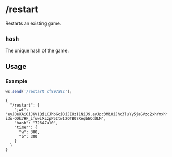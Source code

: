 # /restart

Restarts an existing game.

## `hash`

The unique hash of the game.

## Usage

### Example

```js
ws.send('/restart cf897a92');
```

```text
{
  "/restart": {
    "jwt": "eyJ0eXAiOiJKV1QiLCJhbGciOiJIUzI1NiJ9.eyJpc3MiOiJhc3luYy5jaGVzc2xhYmxhYi5vcmciLCJpYXQiOjE3MTYzOTMzOTksImV4cCI6MTcxNjM5Njk5OSwidmFyaWFudCI6ImNsYXNzaWNhbCIsInN1Ym1vZGUiOiJvbmxpbmUiLCJjb2xvciI6InciLCJtaW4iOiI1IiwiaW5jcmVtZW50IjoiMyIsImZlbiI6InJuYnFrYm5yL3BwcHBwcHBwLzgvOC84LzgvUFBQUFBQUFAvUk5CUUtCTlIgdyBLUWtxIC0ifQ.-i3o-ODk7HF_ifuwiXLzpP5Itw12QTB07XeqbEQdULM",
    "hash": "72647a10",
    "timer": {
      "w": 300,
      "b": 300
    }
  }
}
```
